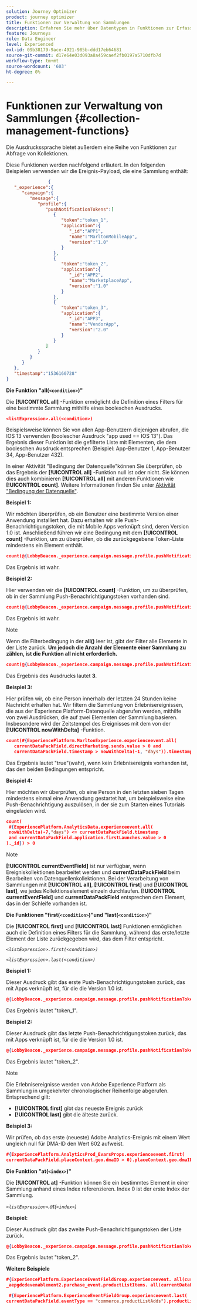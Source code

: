 ```yaml
---
solution: Journey Optimizer
product: journey optimizer
title: Funktionen zur Verwaltung von Sammlungen
description: Erfahren Sie mehr über Datentypen in Funktionen zur Erfassungsverwaltung
feature: Journeys
role: Data Engineer
level: Experienced
exl-id: 09b38179-9ace-4921-985b-ddd17eb64681
source-git-commit: d17e64e03d093a8a459caef2fb0197a5710dfb7d
workflow-type: tm+mt
source-wordcount: '603'
ht-degree: 0%

---
```


# Funktionen zur Verwaltung von Sammlungen {#collection-management-functions}

Die Ausdruckssprache bietet außerdem eine Reihe von Funktionen zur Abfrage von Kollektionen.

Diese Funktionen werden nachfolgend erläutert. In den folgenden Beispielen verwenden wir die Ereignis-Payload, die eine Sammlung enthält:

```json
                { 
   "_experience":{ 
      "campaign":{ 
         "message":{ 
            "profile":{ 
               "pushNotificationTokens":[ 
                  { 
                     "token":"token_1",
                     "application":{ 
                        "_id":"APP1",
                        "name":"MarltonMobileApp",
                        "version":"1.0"
                     }
                  },
                  { 
                     "token":"token_2",
                     "application":{ 
                        "_id":"APP2",
                        "name":"MarketplaceApp",
                        "version":"1.0"
                     }
                  },
                  { 
                     "token":"token_3",
                     "application":{ 
                        "_id":"APP3",
                        "name":"VendorApp",
                        "version":"2.0"
                     }
                  }
               ]
            }
         }
      }
   },
   "timestamp":"1536160728"
}
```

**Die Funktion &quot;all(`<condition>`)&quot;**

Die **[!UICONTROL all]** -Funktion ermöglicht die Definition eines Filters für eine bestimmte Sammlung mithilfe eines booleschen Ausdrucks.

```json
<listExpression>.all(<condition>)
```

Beispielsweise können Sie von allen App-Benutzern diejenigen abrufen, die IOS 13 verwenden (boolescher Ausdruck &quot;app used == IOS 13&quot;). Das Ergebnis dieser Funktion ist die gefilterte Liste mit Elementen, die dem booleschen Ausdruck entsprechen (Beispiel: App-Benutzer 1, App-Benutzer 34, App-Benutzer 432).

In einer Aktivität &quot;Bedingung der Datenquelle&quot;können Sie überprüfen, ob das Ergebnis der **[!UICONTROL all]** -Funktion null ist oder nicht. Sie können dies auch kombinieren **[!UICONTROL all]** mit anderen Funktionen wie **[!UICONTROL count]**. Weitere Informationen finden Sie unter [Aktivität &quot;Bedingung der Datenquelle&quot;](../condition-activity.md#data_source_condition).

**Beispiel 1:**

Wir möchten überprüfen, ob ein Benutzer eine bestimmte Version einer Anwendung installiert hat. Dazu erhalten wir alle Push-Benachrichtigungstoken, die mit Mobile Apps verknüpft sind, deren Version 1.0 ist. Anschließend führen wir eine Bedingung mit dem **[!UICONTROL count]** -Funktion, um zu überprüfen, ob die zurückgegebene Token-Liste mindestens ein Element enthält.

```json
count(@{LobbyBeacon._experience.campaign.message.profile.pushNotificationTokens.all(currentEventField.application.version == "1.0").token}) > 0
```

Das Ergebnis ist wahr.

**Beispiel 2:**

Hier verwenden wir die **[!UICONTROL count]** -Funktion, um zu überprüfen, ob in der Sammlung Push-Benachrichtigungstoken vorhanden sind.

```json
count(@{LobbyBeacon._experience.campaign.message.profile.pushNotificationTokens.all().token}) > 0
```

Das Ergebnis ist wahr.

<!--Alternatively, you can check if there is no token in the collection:

   ```json
   count(@{LobbyBeacon._experience.campaign.message.profile.pushNotificationTokens.all().token}) == 0
   ```

The result will be false.

Here we use the count function in a condition to count the number of push notification tokens in the event.

`count(@{LobbyBeacon._experience.campaign.message.profile.pushNotificationTokens.all().token})`

The result is true.

Note that when the condition in the **all()** function is empty, the filter will return all the elements in the list. Hence, the expression above is equivalent to:

`count(@{LobbyBeacon._experience.campaign.message.profile.pushNotificationTokens.application.name})`

In both cases, the result of the expression is **3**.

A query of experience events recorded on the Adobe Experience Platform may or may not include the current event that triggered the current Journey. This will depend on the relative processing time with which [!DNL Journey Orchestration] sees an event and started evaluating conditions, versus the time it takes for that event to be ingested into the Adobe Experience Platform. For example, when using the .all() syntax to query experience events from the Adobe Experience Platform, we recommend enforcing the exclusion of the current event (by requiring an
earlier timestamp) in order to only consider prior events.-->

>[!NOTE]
>
>Wenn die Filterbedingung in der **all()** leer ist, gibt der Filter alle Elemente in der Liste zurück. **Um jedoch die Anzahl der Elemente einer Sammlung zu zählen, ist die Funktion all nicht erforderlich.**


```json
count(@{LobbyBeacon._experience.campaign.message.profile.pushNotificationTokens.token})
```

Das Ergebnis des Ausdrucks lautet **3**.

**Beispiel 3:**

Hier prüfen wir, ob eine Person innerhalb der letzten 24 Stunden keine Nachricht erhalten hat. Wir filtern die Sammlung von Erlebnisereignissen, die aus der Experience Platform-Datenquelle abgerufen werden, mithilfe von zwei Ausdrücken, die auf zwei Elementen der Sammlung basieren. Insbesondere wird der Zeitstempel des Ereignisses mit dem von der **[!UICONTROL nowWithDelta]** -Funktion.

```json
count(#{ExperiencePlatform.MarltonExperience.experienceevent.all(
   currentDataPackField.directMarketing.sends.value > 0 and
   currentDataPackField.timestamp > nowWithDelta(-1, "days")).timestamp}) == 0
```

Das Ergebnis lautet &quot;true&quot;(wahr), wenn kein Erlebnisereignis vorhanden ist, das den beiden Bedingungen entspricht.

**Beispiel 4:**

Hier möchten wir überprüfen, ob eine Person in den letzten sieben Tagen mindestens einmal eine Anwendung gestartet hat, um beispielsweise eine Push-Benachrichtigung auszulösen, in der sie zum Starten eines Tutorials eingeladen wird.

```json
count(
 #{ExperiencePlatform.AnalyticsData.experienceevent.all(
 nowWithDelta(-7,"days") <= currentDataPackField.timestamp
 and currentDataPackField.application.firstLaunches.value > 0
)._id}) > 0
```

<!--**"All + Count" example 4:** here we use the count function in a boolean expression to see if there is push notification tokens in the collection.

`count(@{LobbyBeacon._experience.campaign.message.profile.pushNotificationTokens.all().application.name}) > 0`

The result will be:

`true`

Alternatively, you can check if there is NO token in the collection:

`count(@{LobbyBeacon._experience.campaign.message.profile.pushNotificationTokens.all().application.name}) =0`

The result will be:

`false`-->

>[!NOTE]
>
>**[!UICONTROL currentEventField]** ist nur verfügbar, wenn Ereigniskollektionen bearbeitet werden und **currentDataPackField**
>beim Bearbeiten von Datenquellenkollektionen. Bei der Verarbeitung von Sammlungen mit **[!UICONTROL all]**, **[!UICONTROL first]** und **[!UICONTROL last]**, we
>jedes Kollektionselement einzeln durchlaufen. **[!UICONTROL currentEventField]** und **currentDataPackField**
>entsprechen dem Element, das in der Schleife vorhanden ist.

**Die Funktionen &quot;first(`<condition>`)&quot;und &quot;last(`<condition>`)&quot;**

Die **[!UICONTROL first]** und **[!UICONTROL last]** Funktionen ermöglichen auch die Definition eines Filters für die Sammlung, während das erste/letzte Element der Liste zurückgegeben wird, das dem Filter entspricht.

_`<listExpression>.first(<condition>)`_

_`<listExpression>.last(<condition>)`_

**Beispiel 1:**

Dieser Ausdruck gibt das erste Push-Benachrichtigungstoken zurück, das mit Apps verknüpft ist, für die die Version 1.0 ist.

```json
@{LobbyBeacon._experience.campaign.message.profile.pushNotificationTokens.first(currentEventField.application.version == "1.0").token
```

Das Ergebnis lautet &quot;token_1&quot;.

**Beispiel 2:**

Dieser Ausdruck gibt das letzte Push-Benachrichtigungstoken zurück, das mit Apps verknüpft ist, für die die Version 1.0 ist.

```json
@{LobbyBeacon._experience.campaign.message.profile.pushNotificationTokens.last(currentEventField.application.version == "1.0").token}
```

Das Ergebnis lautet &quot;token_2&quot;.

>[!NOTE]
>
>Die Erlebnisereignisse werden von Adobe Experience Platform als Sammlung in umgekehrter chronologischer Reihenfolge abgerufen. Entsprechend gilt:
>
>* **[!UICONTROL first]** gibt das neueste Ereignis zurück
>* **[!UICONTROL last]** gibt die älteste zurück.


**Beispiel 3:**

Wir prüfen, ob das erste (neueste) Adobe Analytics-Ereignis mit einem Wert ungleich null für DMA-ID den Wert 602 aufweist.

```json
#{ExperiencePlatform.AnalyticsProd_EvarsProps.experienceevent.first(
currentDataPackField.placeContext.geo.dmaID > 0).placeContext.geo.dmaID} == 602
```

**Die Funktion &quot;at(`<index>`)&quot;**

Die **[!UICONTROL at]** -Funktion können Sie ein bestimmtes Element in einer Sammlung anhand eines Index referenzieren.
Index 0 ist der erste Index der Sammlung.

_`<listExpression>`.at(`<index>`)_

**Beispiel:**

Dieser Ausdruck gibt das zweite Push-Benachrichtigungstoken der Liste zurück.

```json
@{LobbyBeacon._experience.campaign.message.profile.pushNotificationTokens.at(1).token}
```

Das Ergebnis lautet &quot;token_2&quot;.

**Weitere Beispiele**

```json
#{ExperiencePlatform.ExperienceEventFieldGroup.experienceevent. all(currentDataPackField._aepgdcdevenablement2.purchase_event.receipt_nbr == "10-337-4016"). 
_aepgdcdevenablement2.purchase_event.productListItems. all(currentDataPackField.SKU == "AB17 1234 1775 19DT B4DR 8HDK 762").name}
```

```json
 #{ExperiencePlatform.ExperienceEventFieldGroup.experienceevent.last(
currentDataPackField.eventType == "commerce.productListAdds").productListItems.last(currentDataPackField.priceTotal >= 150).name}
```
